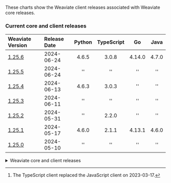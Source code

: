 These charts show the Weaviate client releases associated with Weaviate core releases.

### Current core and client releases

|Weaviate Version|Release Date|Python|TypeScript|Go|Java|
|:-|:-|:-:|:-:|:-:|:-:|
| [1.25.6](https://github.com/weaviate/weaviate/releases/tag/v1.25.5) | 2024-06-24 | 4.6.5 | 3.0.8 | 4.14.0 | 4.7.0 |
| [1.25.5](https://github.com/weaviate/weaviate/releases/tag/v1.25.5) | 2024-06-24 | '' | '' | '' | '' |
| [1.25.4](https://github.com/weaviate/weaviate/releases/tag/v1.25.4) | 2024-06-13 | 4.6.3 | 3.0.3 | '' | '' |
| [1.25.3](https://github.com/weaviate/weaviate/releases/tag/v1.25.3) | 2024-06-11 | '' | '' | '' | '' |
| [1.25.2](https://github.com/weaviate/weaviate/releases/tag/v1.25.2) | 2024-05-31 | '' | 2.2.0 | '' | '' |
| [1.25.1](https://github.com/weaviate/weaviate/releases/tag/v1.25.1) | 2024-05-17 | 4.6.0 | 2.1.1 | 4.13.1 | 4.6.0 |
| [1.25.0](https://github.com/weaviate/weaviate/releases/tag/v1.25.0) | 2024-05-10 |  '' | '' | '' | '' |

<details>
  <summary>Weaviate core and client releases</summary>

|Weaviate Version|Release Date|Python|TypeScript|Go|Java|
|:-|:-|:-:|:-:|:-:|:-:|
| [1.25.0](https://github.com/weaviate/weaviate/releases/tag/v1.25.0) | 2024-05-10 |  4.6.0 | 2.1.1 | 4.13.1 | 4.6.0 |
| [1.24.0](https://github.com/weaviate/weaviate/releases/tag/v1.24.0) | 2024-02-27 |  4.5.0 | 2.1.0 | 4.12.0 | 4.5.1 |
| [1.23.0](https://github.com/weaviate/weaviate/releases/tag/v1.23.0) | 2023-12-18 | 3.26.0 | 2.0.0 | '' |4.4.2 |
| [1.22.0](https://github.com/weaviate/weaviate/releases/tag/v1.22.0) | 2023-10-27 | 3.25.0 | '' | 4.10.0 | 4.3.0 |
| [1.21.0](https://github.com/weaviate/weaviate/releases/tag/v1.21.0) | 2023-08-17 | 3.22.1 |1.4.0 | 4.9.0 | 4.2.1 |
| [1.20.0](https://github.com/weaviate/weaviate/releases/tag/v1.20.0) | 2023-07-06 | 3.22.0 | '' | '' | 4.2.0 |
| [1.19.0](https://github.com/weaviate/weaviate/releases/tag/v1.19.0) | 2023-05-04 | 3.17.0 | 1.1.0[^1] | 4.7.1 | 4.0.1 |
| [1.18.0](https://github.com/weaviate/weaviate/releases/tag/v1.18.0) | 2023-03-07 | 3.13.0 | 2.14.5 | 4.6.2 | 3.6.4 |
| [1.17.0](https://github.com/weaviate/weaviate/releases/tag/v1.17.0) | 2022-12-20 | 3.9.0 | 2.14.0 | 4.5.0 | 3.5.0 |
| [1.16.0](https://github.com/weaviate/weaviate/releases/tag/v1.16.0) | 2022-10-31 | 3.8.0 | 2.13.0 | 4.4.0 | 3.4.0 |
| [1.15.0](https://github.com/weaviate/weaviate/releases/tag/v1.15.0) | 2022-09-07 | '' | 2.12.0 | 4.3.0 | 3.3.0 |
| [1.14.0](https://github.com/weaviate/weaviate/releases/tag/v1.14.0) | 2022-07-07 | 3.6.0 | 2.11.0 | 4.2.0 | 3.2.0 |
| [1.13.0](https://github.com/weaviate/weaviate/releases/tag/v1.13.0) | 2022-05-03 | 3.4.2 | 2.9.0 | 4.0.0 | 2.4.0 |
| [1.12.0](https://github.com/weaviate/weaviate/releases/tag/v1.12.0) | 2022-04-05 | 3.4.0 | 2.8.0 | 3.0.0 | '' |
| [1.11.0](https://github.com/weaviate/weaviate/releases/tag/v1.11.0) | 2022-03-14 | 3.2.5 | 2.7.0 | 2.6.0 | 2.3.0 |
| [1.10.0](https://github.com/weaviate/weaviate/releases/tag/v1.10.0) | 2022-01-27 | '' | 2.5.0 | 2.4.1 | 2.1.1 |
| [1.9.0](https://github.com/weaviate/weaviate/releases/tag/v1.9.0) | 2021-12-10 | '' | '' | 2.4.0 | 2.1.0 |
| [1.8.0](https://github.com/weaviate/weaviate/releases/tag/v1.8.0) | 2021-11-30 | '' | '' | '' | '' |
| [1.7.0](https://github.com/weaviate/weaviate/releases/tag/v1.7.0) | 2021-09-01 | 3.1.1 | 2.4.0 | 2.3.0 | 1.1.0 |
| [1.6.0](https://github.com/weaviate/weaviate/releases/tag/v1.6.0) | 2021-08-11 | 2.4.0 | 2.3.0 | 2.2.0 | '' |
| [1.5.0](https://github.com/weaviate/weaviate/releases/tag/v1.5.0) | 2021-07-13 | '' | '' | '' | '' |
| [1.4.0](https://github.com/weaviate/weaviate/releases/tag/v1.4.0) | 2021-06-09 | '' | '' | '' | '' |
| [1.3.0](https://github.com/weaviate/weaviate/releases/tag/v1.3.0) | 2021-04-23 | '' | 2.1.0 | 2.1.0 | 1.0.0 |
| [1.2.0](https://github.com/weaviate/weaviate/releases/tag/v1.2.0) | 2021-03-15 | 2.2.0 | 2.0.0 | 1.1.0 | - |
| [1.1.0](https://github.com/weaviate/weaviate/releases/tag/v1.1.0) | 2021-02-10 | 2.1.0 | '' | '' | - |
| [1.0.0](https://github.com/weaviate/weaviate/releases/tag/v1.0.0) | 2021-01-14 | 2.0.0 | '' | '' | - |

[^1]: The TypeScript client replaced the JavaScript client on 2023-03-17.

</details>
